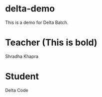 # delta-demo
This is a demo for Delta Batch.

# Teacher (This is bold)
Shradha Khapra

# Student
Delta Code